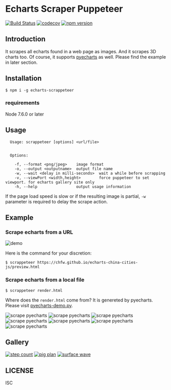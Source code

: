 # Echarts Scraper Puppeteer

[![Build Status](https://travis-ci.org/chfw/echarts-scrappeteer.svg?branch=master)](https://travis-ci.org/chfw/echarts-scrappeteer) [![codecov](https://codecov.io/gh/chfw/echarts-scrappeteer/branch/master/graph/badge.svg)](https://codecov.io/gh/chfw/echarts-scrappeteer) [![npm version](https://badge.fury.io/js/echarts-scrappeteer.svg)](https://badge.fury.io/js/echarts-scrappeteer)


## Introduction

It scrapes all echarts found in a web page as images. And it scrapes 3D charts too. Of course, it supports
[pyecharts](https://github.com/chenjiandongx/pyecharts) as well. Please find the example in later section.

## Installation

```shell
$ npm i -g echarts-scrappeteer
```

### requirements

Node 7.6.0 or later

## Usage

```shell
  Usage: scrappeteer [options] <url/file>


  Options:

    -f, --format <png/jpeg>    image format
    -o, --output <outputname>  output file name
    -w, --wait <delay in milli-seconds>  wait a while before scrapping
    -v, --viewPort <width,height>        force puppeteer to set viewport. for echarts gallery site only
    -h, --help                 output usage information
```

If the page load speed is slow or if the resulting image is partial, `-w` parameter is
required to delay the scrape action.

## Example

### Scrape echarts from a URL

![demo](https://github.com/chfw/echarts-scrappeteer/raw/master/demo.gif)

Here is the command for your discretion:

```
$ scrappeteer https://chfw.github.io/echarts-china-cities-js/preview.html
```

### Scrape echarts from a local file


```shell
$ scrappeteer render.html
```

Where does the `render.html` come from? It is genereted by pyecharts. Please visit [pyecharts-demo.py](https://github.com/chfw/echarts-scrappeteer/blob/master/pyecharts-demo/pyecharts-demo.py). 


![scrape pyecharts](https://github.com/chfw/echarts-scrappeteer/raw/master/scraped-gallery/output.0.png)
![scrape pyecharts](https://github.com/chfw/echarts-scrappeteer/raw/master/scraped-gallery/output.1.png)
![scrape pyecharts](https://github.com/chfw/echarts-scrappeteer/raw/master/scraped-gallery/output.2.png)
![scrape pyecharts](https://github.com/chfw/echarts-scrappeteer/raw/master/scraped-gallery/output.3.png)
![scrape pyecharts](https://github.com/chfw/echarts-scrappeteer/raw/master/scraped-gallery/output.4.png)
![scrape pyecharts](https://github.com/chfw/echarts-scrappeteer/raw/master/scraped-gallery/output.5.png)
![scrape pyecharts](https://github.com/chfw/echarts-scrappeteer/raw/master/scraped-gallery/output.6.png)


## Gallery

[![step count](https://github.com/chfw/echarts-scrappeteer/raw/master/scraped-gallery/step-count.png)](http://gallery.echartsjs.com/editor.html?c=calendar-effectScatter)
[![pig plan](https://github.com/chfw/echarts-scrappeteer/raw/master/scraped-gallery/pig-plan.png)](http://gallery.echartsjs.com/editor.html?c=xByUX8HuDZ)
[![surface wave](https://github.com/chfw/echarts-scrappeteer/raw/master/scraped-gallery/surface-wave.png)](http://gallery.echartsjs.com/editor.html?c=xHkcYXm9pe)

## LICENSE

ISC
